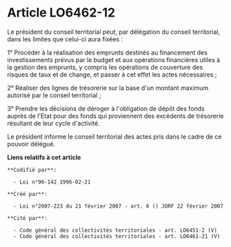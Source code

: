 # Article LO6462-12

Le président du conseil territorial peut, par délégation du conseil territorial, dans les limites que celui-ci aura fixées :

1° Procéder à la réalisation des emprunts destinés au financement des investissements prévus par le budget et aux opérations
financières utiles à la gestion des emprunts, y compris les opérations de couverture des risques de taux et de change, et
passer à cet effet les actes nécessaires ;

2° Réaliser des lignes de trésorerie sur la base d'un montant maximum autorisé par le conseil territorial ;

3° Prendre les décisions de déroger à l'obligation de dépôt des fonds auprès de l'Etat pour des fonds qui proviennent des
excédents de trésorerie résultant de leur cycle d'activité.

Le président informe le conseil territorial des actes pris dans le cadre de ce pouvoir délégué.

**Liens relatifs à cet article**

	**Codifié par**:

	  - Loi n°96-142 1996-02-21

	**Créé par**:

	  - Loi n°2007-223 du 21 février 2007 - art. 6 () JORF 22 février 2007

	**Cité par**:

	  - Code général des collectivités territoriales - art. LO6451-2 (V)
	  - Code général des collectivités territoriales - art. LO6461-21 (V)
